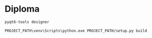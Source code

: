 # Diploma

```sh
pyqt6-tools designer
```

```sh
PROJECT_PATH\venv\Scripts\python.exe PROJECT_PATH/setup.py build
```
